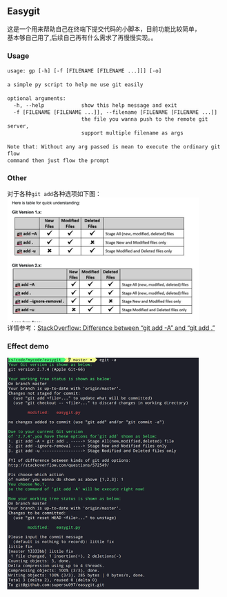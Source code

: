 ## Easygit
这是一个用来帮助自己在终端下提交代码的小脚本，目前功能比较简单，  
基本够自己用了,后续自己再有什么需求了再慢慢实现。。
### Usage  
```
usage: gp [-h] [-f [FILENAME [FILENAME ...]]] [-o]

a simple py script to help me use git easily

optional arguments:
  -h, --help            show this help message and exit
  -f [FILENAME [FILENAME ...]], --filename [FILENAME [FILENAME ...]]
                        the file you wanna push to the remote git server,
                        support multiple filename as args

Note that: Without any arg passed is mean to execute the ordinary git flow
command then just flow the prompt
```

### Other
对于各种`git add`各种选项如下图：  
<img src="img/git_add_diff.png" width="444" height="288">  
详情参考：[StackOverflow: Difference between “git add -A” and “git add .”](http://stackoverflow.com/questions/572549)
### Effect demo
<img src="img/workflow.png" width="444" height="537">
